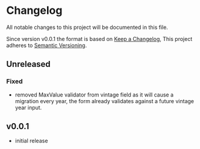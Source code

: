 # Changelog

All notable changes to this project will be documented in this file.

Since version v0.0.1 the format is based on [Keep a Changelog](https://keepachangelog.com/en/1.0.0/),
This project adheres to [Semantic Versioning](https://semver.org/spec/v2.0.0.html).

## Unreleased

### Fixed

- removed MaxValue validator from vintage field as it will cause a migration
every year, the form already validates against a future vintage year input.

## v0.0.1
- initial release
